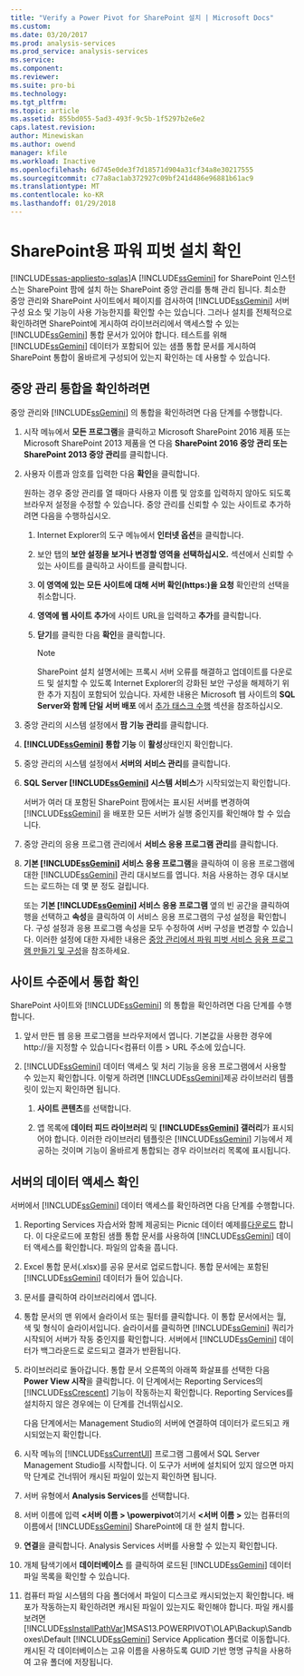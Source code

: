 ```yaml
---
title: "Verify a Power Pivot for SharePoint 설치 | Microsoft Docs"
ms.custom: 
ms.date: 03/20/2017
ms.prod: analysis-services
ms.prod_service: analysis-services
ms.service: 
ms.component: 
ms.reviewer: 
ms.suite: pro-bi
ms.technology: 
ms.tgt_pltfrm: 
ms.topic: article
ms.assetid: 855bd055-5ad3-493f-9c5b-1f5297b2e6e2
caps.latest.revision: 
author: Minewiskan
ms.author: owend
manager: kfile
ms.workload: Inactive
ms.openlocfilehash: 6d745e0de3f7d18571d904a31cf34a8e30217555
ms.sourcegitcommit: c77a8ac1ab372927c09bf241d486e96881b61ac9
ms.translationtype: MT
ms.contentlocale: ko-KR
ms.lasthandoff: 01/29/2018
---
```

# <a name="verify-a-power-pivot-for-sharepoint-installation"></a>SharePoint용 파워 피벗 설치 확인
[!INCLUDE[ssas-appliesto-sqlas](../../../includes/ssas-appliesto-sqlas.md)]A [!INCLUDE[ssGemini](../../../includes/ssgemini-md.md)] for SharePoint 인스턴스는 SharePoint 팜에 설치 하는 SharePoint 중앙 관리를 통해 관리 됩니다. 최소한 중앙 관리와 SharePoint 사이트에서 페이지를 검사하여 [!INCLUDE[ssGemini](../../../includes/ssgemini-md.md)] 서버 구성 요소 및 기능이 사용 가능한지를 확인할 수는 있습니다. 그러나 설치를 전체적으로 확인하려면 SharePoint에 게시하여 라이브러리에서 액세스할 수 있는 [!INCLUDE[ssGemini](../../../includes/ssgemini-md.md)] 통합 문서가 있어야 합니다. 테스트를 위해 [!INCLUDE[ssGemini](../../../includes/ssgemini-md.md)] 데이터가 포함되어 있는 샘플 통합 문서를 게시하여 SharePoint 통합이 올바르게 구성되어 있는지 확인하는 데 사용할 수 있습니다.  

  
##  <a name="verifyinstall"></a> 중앙 관리 통합을 확인하려면  
 중앙 관리와 [!INCLUDE[ssGemini](../../../includes/ssgemini-md.md)] 의 통합을 확인하려면 다음 단계를 수행합니다.  
  
1.  시작 메뉴에서 **모든 프로그램**을 클릭하고 Microsoft SharePoint 2016 제품 또는 Microsoft SharePoint 2013 제품을 연 다음 **SharePoint 2016 중앙 관리 또는 SharePoint 2013 중앙 관리**를 클릭합니다.  
  
2.  사용자 이름과 암호를 입력한 다음 **확인**을 클릭합니다.  
  
     원하는 경우 중앙 관리를 열 때마다 사용자 이름 및 암호를 입력하지 않아도 되도록 브라우저 설정을 수정할 수 있습니다. 중앙 관리를 신뢰할 수 있는 사이트로 추가하려면 다음을 수행하십시오.  
  
    1.  Internet Explorer의 도구 메뉴에서 **인터넷 옵션**을 클릭합니다.  
  
    2.  보안 탭의 **보안 설정을 보거나 변경할 영역을 선택하십시오.** 섹션에서 신뢰할 수 있는 사이트를 클릭하고 사이트를 클릭합니다.  
  
    3.  **이 영역에 있는 모든 사이트에 대해 서버 확인(https:)을 요청** 확인란의 선택을 취소합니다.  
  
    4.  **영역에 웹 사이트 추가**에 사이트 URL을 입력하고 **추가**를 클릭합니다.  
  
    5.  **닫기**를 클릭한 다음 **확인**을 클릭합니다.  
  
        > [!NOTE]  
        >  SharePoint 설치 설명서에는 프록시 서버 오류를 해결하고 업데이트를 다운로드 및 설치할 수 있도록 Internet Explorer의 강화된 보안 구성을 해제하기 위한 추가 지침이 포함되어 있습니다. 자세한 내용은 Microsoft 웹 사이트의 **SQL Server와 함께 단일 서버 배포** 에서 [추가 태스크 수행](http://go.microsoft.com/fwlink/?LinkId=177754) 섹션을 참조하십시오.  
  
3.  중앙 관리의 시스템 설정에서 **팜 기능 관리**를 클릭합니다.  
  
4.  **[!INCLUDE[ssGemini](../../../includes/ssgemini-md.md)] 통합 기능** 이 **활성**상태인지 확인합니다.  
  
5.  중앙 관리의 시스템 설정에서 **서버의 서비스 관리**를 클릭합니다.  
  
6.  **SQL Server [!INCLUDE[ssGemini](../../../includes/ssgemini-md.md)] 시스템 서비스**가 시작되었는지 확인합니다.  
  
     서버가 여러 대 포함된 SharePoint 팜에서는 표시된 서버를 변경하여 [!INCLUDE[ssGemini](../../../includes/ssgemini-md.md)] 을 배포한 모든 서버가 실행 중인지를 확인해야 할 수 있습니다.  
  
7.  중앙 관리의 응용 프로그램 관리에서 **서비스 응용 프로그램 관리**를 클릭합니다.  
  
8.  **기본 [!INCLUDE[ssGemini](../../../includes/ssgemini-md.md)] 서비스 응용 프로그램**을 클릭하여 이 응용 프로그램에 대한 [!INCLUDE[ssGemini](../../../includes/ssgemini-md.md)] 관리 대시보드를 엽니다. 처음 사용하는 경우 대시보드는 로드하는 데 몇 분 정도 걸립니다.  
  
     또는 **기본 [!INCLUDE[ssGemini](../../../includes/ssgemini-md.md)] 서비스 응용 프로그램** 옆의 빈 공간을 클릭하여 행을 선택하고 **속성**을 클릭하여 이 서비스 응용 프로그램의 구성 설정을 확인합니다. 구성 설정과 응용 프로그램 속성을 모두 수정하여 서버 구성을 변경할 수 있습니다. 이러한 설정에 대한 자세한 내용은 [중앙 관리에서 파워 피벗 서비스 응용 프로그램 만들기 및 구성](../../../analysis-services/power-pivot-sharepoint/create-and-configure-power-pivot-service-application-in-ca.md)을 참조하세요.  
  
## <a name="verify-integration-at-the-site-level"></a>사이트 수준에서 통합 확인  
 SharePoint 사이트와 [!INCLUDE[ssGemini](../../../includes/ssgemini-md.md)] 의 통합을 확인하려면 다음 단계를 수행합니다.  
  
1.  앞서 만든 웹 응용 프로그램을 브라우저에서 엽니다. 기본값을 사용한 경우에 http://을 지정할 수 있습니다\<컴퓨터 이름 > URL 주소에 있습니다.  
  
2.  [!INCLUDE[ssGemini](../../../includes/ssgemini-md.md)] 데이터 액세스 및 처리 기능을 응용 프로그램에서 사용할 수 있는지 확인합니다. 이렇게 하려면 [!INCLUDE[ssGemini](../../../includes/ssgemini-md.md)]제공 라이브러리 템플릿이 있는지 확인하면 됩니다.  
  
    1.  **사이트 콘텐츠**를 선택합니다.  
  
    2.  앱 목록에 **데이터 피드 라이브러리** 및 **[!INCLUDE[ssGemini](../../../includes/ssgemini-md.md)] 갤러리**가 표시되어야 합니다. 이러한 라이브러리 템플릿은 [!INCLUDE[ssGemini](../../../includes/ssgemini-md.md)] 기능에서 제공하는 것이며 기능이 올바르게 통합되는 경우 라이브러리 목록에 표시됩니다.  
  
## <a name="verify-data-access-on-the-server"></a>서버의 데이터 액세스 확인  
 서버에서 [!INCLUDE[ssGemini](../../../includes/ssgemini-md.md)] 데이터 액세스를 확인하려면 다음 단계를 수행합니다.  
  
1.  Reporting Services 자습서와 함께 제공되는 Picnic 데이터 예제를[다운로드](http://go.microsoft.com/fwlink/?LinkID=219108) 합니다. 이 다운로드에 포함된 샘플 통합 문서를 사용하여 [!INCLUDE[ssGemini](../../../includes/ssgemini-md.md)] 데이터 액세스를 확인합니다. 파일의 압축을 풉니다.  
  
2.  Excel 통합 문서(.xlsx)를 공유 문서로 업로드합니다. 통합 문서에는 포함된 [!INCLUDE[ssGemini](../../../includes/ssgemini-md.md)] 데이터가 들어 있습니다.  
  
3.  문서를 클릭하여 라이브러리에서 엽니다.  
  
4.  통합 문서의 맨 위에서 슬라이서 또는 필터를 클릭합니다. 이 통합 문서에서는 월, 색 및 형식이 슬라이서입니다. 슬라이서를 클릭하면 [!INCLUDE[ssGemini](../../../includes/ssgemini-md.md)] 쿼리가 시작되어 서버가 작동 중인지를 확인합니다. 서버에서 [!INCLUDE[ssGemini](../../../includes/ssgemini-md.md)] 데이터가 백그라운드로 로드되고 결과가 반환됩니다.  
  
5.  라이브러리로 돌아갑니다. 통합 문서 오른쪽의 아래쪽 화살표를 선택한 다음 **Power View 시작**을 클릭합니다. 이 단계에서는 Reporting Services의 [!INCLUDE[ssCrescent](../../../includes/sscrescent-md.md)] 기능이 작동하는지 확인합니다. Reporting Services를 설치하지 않은 경우에는 이 단계를 건너뛰십시오.  
  
     다음 단계에서는 Management Studio의 서버에 연결하여 데이터가 로드되고 캐시되었는지 확인합니다.  
  
6.  시작 메뉴의 [!INCLUDE[ssCurrentUI](../../../includes/sscurrentui-md.md)] 프로그램 그룹에서 SQL Server Management Studio를 시작합니다. 이 도구가 서버에 설치되어 있지 않으면 마지막 단계로 건너뛰어 캐시된 파일이 있는지 확인하면 됩니다.  
  
7.  서버 유형에서 **Analysis  Services**를 선택합니다.  
  
8.  서버 이름에 입력  **\<서버 이름 > \powerpivot**여기서  **\<서버 이름 >** 있는 컴퓨터의 이름에서 [!INCLUDE[ssGemini](../../../includes/ssgemini-md.md)] SharePoint에 대 한 설치 합니다.  
  
9. **연결**을 클릭합니다. Analysis Services 서버를 사용할 수 있는지 확인합니다.  
  
10. 개체 탐색기에서 **데이터베이스** 를 클릭하여 로드된 [!INCLUDE[ssGemini](../../../includes/ssgemini-md.md)] 데이터 파일 목록을 확인할 수 있습니다.  
  
11. 컴퓨터 파일 시스템의 다음 폴더에서 파일이 디스크로 캐시되었는지 확인합니다. 배포가 작동하는지 확인하려면 캐시된 파일이 있는지도 확인해야 합니다. 파일 캐시를 보려면 [!INCLUDE[ssInstallPathVar](../../../includes/ssinstallpathvar-md.md)]MSAS13.POWERPIVOT\OLAP\Backup\Sandboxes\Default [!INCLUDE[ssGemini](../../../includes/ssgemini-md.md)] Service Application 폴더로 이동합니다. 캐시된 각 데이터베이스는 고유 이름을 사용하도록 GUID 기반 명명 규칙을 사용하여 고유 폴더에 저장됩니다.  
  
  
